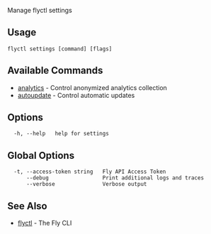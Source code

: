 Manage flyctl settings

## Usage
~~~
flyctl settings [command] [flags]
~~~

## Available Commands
* [analytics](/docs/flyctl/settings-analytics/)	 - Control anonymized analytics collection
* [autoupdate](/docs/flyctl/settings-autoupdate/)	 - Control automatic updates

## Options

~~~
  -h, --help   help for settings
~~~

## Global Options

~~~
  -t, --access-token string   Fly API Access Token
      --debug                 Print additional logs and traces
      --verbose               Verbose output
~~~

## See Also

* [flyctl](/docs/flyctl/help/)	 - The Fly CLI

